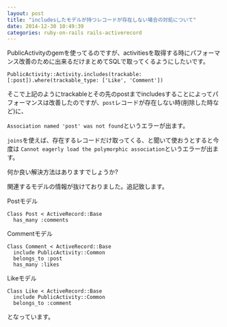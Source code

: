 ```yaml
---
layout: post
title: "includesしたモデルが持つレコードが存在しない場合の対処について"
date: 2014-12-30 10:49:39
categories: ruby-on-rails rails-activerecord
---
```

<p>PublicActivityのgemを使ってるのですが、activitiesを取得する時にパフォーマンス改善のために出来るだけまとめてSQLで取ってくるようにしたいです。</p>

<pre><code>PublicActivity::Activity.includes(trackable: [:post]).where(trackable_type: ['Like', 'Comment'])
</code></pre>

<p>そこで上記のようにtrackableとその先のpostまでincludesすることによってパフォーマンスは改善したのですが、<code>post</code>レコードが存在しない時(削除した時など)に、</p>

<p><code>Association named 'post' was not found</code>というエラーが出ます。</p>

<p><code>joins</code>を使えば、存在するレコードだけ取ってくる、と聞いて使おうとすると今度は
<code>Cannot eagerly load the polymorphic association</code>というエラーが出ます。</p>

<p>何か良い解決方法はありますでしょうか?</p>

<p>関連するモデルの情報が抜けておりました。追記致します。</p>

<p>Postモデル</p>

<pre><code>Class Post &lt; ActiveRecord::Base
  has_many :comments
</code></pre>

<p>Commentモデル</p>

<pre><code>Class Comment &lt; ActiveRecord::Base
  include PublicActivity::Common 
  belongs_to :post
  has_many :likes
</code></pre>

<p>Likeモデル</p>

<pre><code>Class Like &lt; ActiveRecord::Base
  include PublicActivity::Common 
  belongs_to :comment
</code></pre>

<p>となっています。</p>
